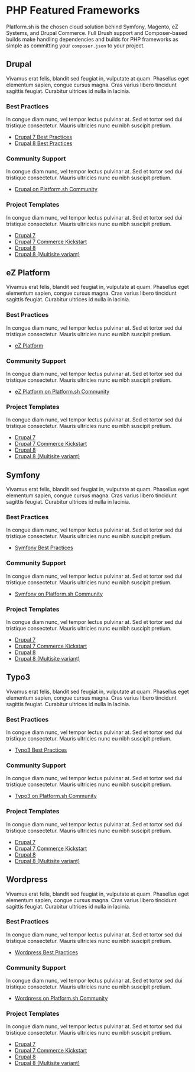 # PHP Featured Frameworks

Platform.sh is the chosen cloud solution behind Symfony, Magento, eZ Systems, and Drupal Commerce. Full Drush support and Composer-based builds make handling dependencies and builds for PHP frameworks as simple as committing your `composer.json` to your project.

## Drupal

Vivamus erat felis, blandit sed feugiat in, vulputate at quam. Phasellus eget elementum sapien, congue cursus magna. Cras varius libero tincidunt sagittis feugiat. Curabitur ultrices id nulla in lacinia.

### Best Practices

In congue diam nunc, vel tempor lectus pulvinar at. Sed et tortor sed dui tristique consectetur. Mauris ultricies nunc eu nibh suscipit pretium.

* [Drupal 7 Best Practices](/frameworks/drupal7.md)
* [Drupal 8 Best Practices](/frameworks/drupal8.md)

### Community Support

In congue diam nunc, vel tempor lectus pulvinar at. Sed et tortor sed dui tristique consectetur. Mauris ultricies nunc eu nibh suscipit pretium.

* [Drupal on Platform.sh Community](https://community.platform.sh/search?q=drupal&expanded=true)

### Project Templates

In congue diam nunc, vel tempor lectus pulvinar at. Sed et tortor sed dui tristique consectetur. Mauris ultricies nunc eu nibh suscipit pretium.

* [Drupal 7](https://github.com/platformsh/template-drupal7)
* [Drupal 7 Commerce Kickstart](https://github.com/platformsh/platformsh-example-drupalcommerce7)
* [Drupal 8](https://github.com/platformsh/template-drupal8)
* [Drupal 8 (Multisite variant)](https://github.com/platformsh/template-drupal8multi)

## eZ Platform

Vivamus erat felis, blandit sed feugiat in, vulputate at quam. Phasellus eget elementum sapien, congue cursus magna. Cras varius libero tincidunt sagittis feugiat. Curabitur ultrices id nulla in lacinia.

### Best Practices

In congue diam nunc, vel tempor lectus pulvinar at. Sed et tortor sed dui tristique consectetur. Mauris ultricies nunc eu nibh suscipit pretium.

* [eZ Platform](/frameworks/ez.md)

### Community Support

In congue diam nunc, vel tempor lectus pulvinar at. Sed et tortor sed dui tristique consectetur. Mauris ultricies nunc eu nibh suscipit pretium.

* [eZ Platform on Platform.sh Community](https://community.platform.sh/search?q=drupal&expanded=true)

### Project Templates

In congue diam nunc, vel tempor lectus pulvinar at. Sed et tortor sed dui tristique consectetur. Mauris ultricies nunc eu nibh suscipit pretium.

* [Drupal 7](https://github.com/platformsh/template-drupal7)
* [Drupal 7 Commerce Kickstart](https://github.com/platformsh/platformsh-example-drupalcommerce7)
* [Drupal 8](https://github.com/platformsh/template-drupal8)
* [Drupal 8 (Multisite variant)](https://github.com/platformsh/template-drupal8multi)

## Symfony

Vivamus erat felis, blandit sed feugiat in, vulputate at quam. Phasellus eget elementum sapien, congue cursus magna. Cras varius libero tincidunt sagittis feugiat. Curabitur ultrices id nulla in lacinia.

### Best Practices

In congue diam nunc, vel tempor lectus pulvinar at. Sed et tortor sed dui tristique consectetur. Mauris ultricies nunc eu nibh suscipit pretium.

* [Symfony Best Practices](/frameworks/symfony.md)

### Community Support

In congue diam nunc, vel tempor lectus pulvinar at. Sed et tortor sed dui tristique consectetur. Mauris ultricies nunc eu nibh suscipit pretium.

* [Symfony on Platform.sh Community](https://community.platform.sh/search?q=drupal&expanded=true)

### Project Templates

In congue diam nunc, vel tempor lectus pulvinar at. Sed et tortor sed dui tristique consectetur. Mauris ultricies nunc eu nibh suscipit pretium.

* [Drupal 7](https://github.com/platformsh/template-drupal7)
* [Drupal 7 Commerce Kickstart](https://github.com/platformsh/platformsh-example-drupalcommerce7)
* [Drupal 8](https://github.com/platformsh/template-drupal8)
* [Drupal 8 (Multisite variant)](https://github.com/platformsh/template-drupal8multi)

## Typo3

Vivamus erat felis, blandit sed feugiat in, vulputate at quam. Phasellus eget elementum sapien, congue cursus magna. Cras varius libero tincidunt sagittis feugiat. Curabitur ultrices id nulla in lacinia.

### Best Practices

In congue diam nunc, vel tempor lectus pulvinar at. Sed et tortor sed dui tristique consectetur. Mauris ultricies nunc eu nibh suscipit pretium.

* [Typo3 Best Practices](/frameworks/typo3.md)

### Community Support

In congue diam nunc, vel tempor lectus pulvinar at. Sed et tortor sed dui tristique consectetur. Mauris ultricies nunc eu nibh suscipit pretium.

* [Typo3 on Platform.sh Community](https://community.platform.sh/search?q=drupal&expanded=true)

### Project Templates

In congue diam nunc, vel tempor lectus pulvinar at. Sed et tortor sed dui tristique consectetur. Mauris ultricies nunc eu nibh suscipit pretium.

* [Drupal 7](https://github.com/platformsh/template-drupal7)
* [Drupal 7 Commerce Kickstart](https://github.com/platformsh/platformsh-example-drupalcommerce7)
* [Drupal 8](https://github.com/platformsh/template-drupal8)
* [Drupal 8 (Multisite variant)](https://github.com/platformsh/template-drupal8multi)

## Wordpress

Vivamus erat felis, blandit sed feugiat in, vulputate at quam. Phasellus eget elementum sapien, congue cursus magna. Cras varius libero tincidunt sagittis feugiat. Curabitur ultrices id nulla in lacinia.

### Best Practices

In congue diam nunc, vel tempor lectus pulvinar at. Sed et tortor sed dui tristique consectetur. Mauris ultricies nunc eu nibh suscipit pretium.

* [Wordpress Best Practices](/frameworks/wordpress.md)

### Community Support

In congue diam nunc, vel tempor lectus pulvinar at. Sed et tortor sed dui tristique consectetur. Mauris ultricies nunc eu nibh suscipit pretium.

* [Wordpress on Platform.sh Community](https://community.platform.sh/search?q=drupal&expanded=true)

### Project Templates

In congue diam nunc, vel tempor lectus pulvinar at. Sed et tortor sed dui tristique consectetur. Mauris ultricies nunc eu nibh suscipit pretium.

* [Drupal 7](https://github.com/platformsh/template-drupal7)
* [Drupal 7 Commerce Kickstart](https://github.com/platformsh/platformsh-example-drupalcommerce7)
* [Drupal 8](https://github.com/platformsh/template-drupal8)
* [Drupal 8 (Multisite variant)](https://github.com/platformsh/template-drupal8multi)
